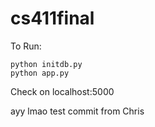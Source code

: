 # cs411final
To Run:
```
python initdb.py
python app.py
```
Check on localhost:5000

ayy lmao test commit from Chris
